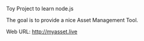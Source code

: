 Toy Project to learn node.js

The goal is to provide a nice Asset Management Tool.

Web URL: http://myasset.live
